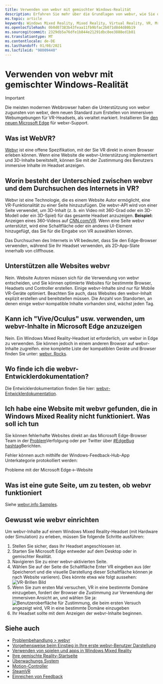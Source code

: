 ```yaml
---
title: Verwenden von webvr mit gemischter Windows-Realität
description: Erfahren Sie mehr über die Grundlagen von webvr, wie Sie diese mit Microsoft Edge auf Windows Mixed Reality-Headsets verwenden und häufige Probleme bei der Problembehandlung.
ms.topic: article
keywords: Windows Mixed Reality, Mixed Reality, Virtual Reality, VR, Mr, webvr, Edge, Microsoft Edge, Webbrowser
ms.openlocfilehash: 0b0d07383b43feaa11fb9bfac2b071d8d4d80b19
ms.sourcegitcommit: 2329db5a76dfe1b844e21291dbc8ee3888ed1b81
ms.translationtype: MT
ms.contentlocale: de-DE
ms.lasthandoff: 01/08/2021
ms.locfileid: "98009440"
---
```

# <a name="using-webvr-with-windows-mixed-reality"></a>Verwenden von webvr mit gemischter Windows-Realität

>[!IMPORTANT]
>Die meisten modernen Webbrowser haben die Unterstützung von webvr zugunsten von webxr, dem neuen Standard zum Erstellen von immersiven Webumgebungen für VR-Headsets, als veraltet markiert. Installieren Sie [den neuen Microsoft Edge](using-microsoft-edge.md) für webxr-Support.

## <a name="what-is-webvr"></a>Was ist WebVR?

[Webvr](https://webvr.info) ist eine offene Spezifikation, mit der Sie VR direkt in einem Browser erleben können. Wenn eine Website die webvr-Unterstützung implementiert und 3D-Inhalte bereitstellt, können Sie mit der Zustimmung des Benutzers immersive Inhalte im Headset anzeigen.

## <a name="what-is-the-difference-between-webvr-and-browsing-the-web-in-vr"></a>Worin besteht der Unterschied zwischen webvr und dem Durchsuchen des Internets in VR?

Webvr ist eine Technologie, die es einem Website Autor ermöglicht, eine VR-Funktionalität zu einer Seite hinzuzufügen. Die webvr-API wird von einer Seite verwendet, um 3D-Inhalt (z. b. ein Video mit 360-Grad oder ein 3D-Modell oder ein 3D-Spiel) für das gesamte Headset anzuzeigen. **Beispiel:** Anzeigen eines 360-Videos auf [CNN.com/VR](http://cnn.com/vr). Wenn eine Seite webvr unterstützt, wird eine Schaltfläche oder ein anderes UI-Element hinzugefügt, das Sie für die Eingabe von VR auswählen können.

Das Durchsuchen des Internets in VR bedeutet, dass Sie den Edge-Browser verwenden, während Sie Ihr Headset verwenden, als 2D-App-Slate innerhalb von cliffhouse.

## <a name="do-all-websites-support-webvr"></a>Unterstützen alle Websites webvr

Nein. Website Autoren müssen sich für die Verwendung von webvr entscheiden, und Sie können optimierte Websites für bestimmte Browser, Headsets und Controller erstellen. Einige webvr-Inhalte sind nur für Mobile VR-Geräte optimiert. Beachten Sie auch, dass Websites den webvr-Inhalt explizit erstellen und bereitstellen müssen. Die Anzahl von Standorten, an denen einige webvr-kompatible Inhalte vorhanden sind, wächst jeden Tag.

## <a name="can-i-use-my-viveoculus-etc-to-view-webvr-content-in-microsoft-edge"></a>Kann ich "Vive/Oculus" usw. verwenden, um webvr-Inhalte in Microsoft Edge anzuzeigen

Nein. Ein Windows Mixed Reality-Headset ist erforderlich, um webvr in Edge zu verwenden. Sie können jedoch in einem anderen Browser auf webvr-Inhalte zugreifen. eine komplette Liste der kompatiblen Geräte und Browser finden Sie unter: [webvr. Rocks](http://webvr.rocks/).

## <a name="where-can-i-find-the-webvr-developer-documentation"></a>Wo finde ich die webvr-Entwicklerdokumentation?

Die Entwicklerdokumentation finden Sie hier: [webvr-Entwicklerdokumentation](https://docs.microsoft.com/microsoft-edge/webvr/).

## <a name="ive-found-a-website-with-webvr-that-doesnt-work-in-windows-mixed-reality-what-do-i-do"></a>Ich habe eine Website mit webvr gefunden, die in Windows Mixed Reality nicht funktioniert. Was soll ich tun

Sie können fehlerhafte Websites direkt an das Microsoft Edge-Browser Team in der [Problem](https://developer.microsoft.com/en-us/microsoft-edge/platform/issues/)Verfolgung oder per Twitter über [#EdgeBug hashtag](https://blogs.windows.com/msedgedev/2016/08/11/edgebug-twitter/)Berichten.

Fehler können auch mithilfe der Windows-Feedback-Hub-App Unterkategorie protokolliert werden:

Probleme mit der Microsoft Edge->-Website

## <a name="what-is-a-good-page-to-test-if-webvr-is-working"></a>Was ist eine gute Seite, um zu testen, ob webvr funktioniert

Siehe [webvr.info Samples](http://webvr.info/samples/XX-vr-controllers.html).

## <a name="how-do-i-set-up-webvr"></a>Gewusst wie webvr einrichten

Um webvr-Inhalte auf einem Windows Mixed Reality-Headset (mit Hardware oder Simulation) zu erleben, müssen Sie folgende Schritte ausführen:

1. Stellen Sie sicher, dass Ihr Headset angeschlossen ist.
2. Starten Sie Microsoft Edge entweder auf dem Desktop oder in gemischter Realität.
3. Navigieren Sie zu einer webvr-aktivierten Seite.
4. Wählen Sie auf der Seite die Schaltfläche Enter VR eingeben aus (der Speicherort und die visuelle Darstellung dieser Schaltfläche können je nach Website variieren). Dies könnte etwa wie folgt aussehen: \
   ![VR-Brillen Bild](images/75px-enter-vr.png)
5. Wenn Sie zum ersten Mal versuchen, VR in eine bestimmte Domäne einzugeben, fordert der Browser die Zustimmung zur Verwendung der immersiven Ansicht an, und wählen Sie ja: ![Benutzeroberfläche für Zustimmung, die beim ersten Versuch angezeigt wird, VR in eine bestimmte Domäne einzugeben](images/1053px-Webvr-consent-ui.png)
6. Ihr Headset sollte mit dem Anzeigen der webvr-Inhalte beginnen.

## <a name="see-also"></a>Siehe auch

* [Problembehandlung > webvr](webvr-questions.md)
* [Vorgehensweise beim Einstieg in Ihre erste webvr-Benutzer Darstellung](using-games-and-apps-in-windows-mixed-reality.md#how-to-get-into-your-first-webvr-experience)
* [Verwenden von spielen und apps in Windows Mixed Reality](using-games-and-apps-in-windows-mixed-reality.md)
* [Ihre gemischte Reality-Startseite](your-mixed-reality-home.md)
* [Überwachungs System](tracking-system.md)
* [Motion-Controller](controllers-in-wmr.md)
* [SteamVR](using-steamvr-with-windows-mixed-reality.md)
* [Einreichen von Feedback](filing-feedback.md)
